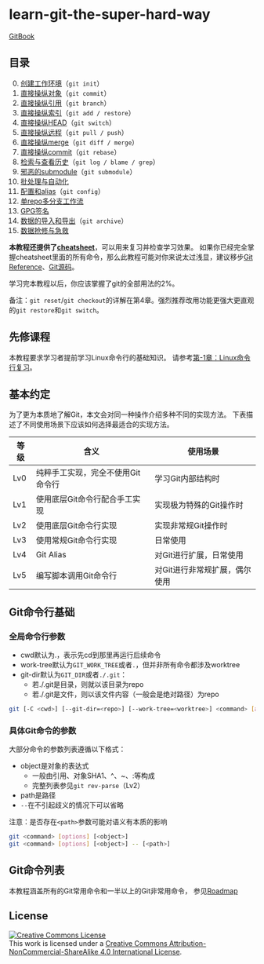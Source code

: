 # learn-git-the-super-hard-way

[GitBook](https://app.gitbook.com/@b1f6c1c4/s/learn-git-the-super-hard-way/)

## 目录

0. [创建工作环境](chapter0.md)（`git init`）
1. [直接操纵对象](chapter1.md)（`git commit`）
2. [直接操纵引用](chapter2.md)（`git branch`）
3. [直接操纵索引](chapter3.md)（`git add / restore`）
4. [直接操纵HEAD](chapter4.md)（`git switch`）
5. [直接操纵远程](chapter5.md)（`git pull / push`）
6. [直接操纵merge](chapter6.md)（`git diff / merge`）
7. [直接操纵commit](chapter7.md)（`git rebase`）
8. [检索与查看历史](chapter8.md)（`git log / blame / grep`）
9. [邪恶的submodule](chapter9.md)（`git submodule`）
10. [批处理与自动化](chapter10.md)
11. [配置和alias](chapter11.md)（`git config`）
12. [单repo多分支工作流](chapter12.md)
13. [GPG签名](chapter13.md)
14. [数据的导入和导出](chapter14.md)（`git archive`）
15. [数据抢修与急救](chapter15.md)

**本教程还提供了[cheatsheet](cheatsheet.md)**，可以用来复习并检查学习效果。
如果你已经完全掌握cheatsheet里面的所有命令，那么此教程可能对你来说太过浅显，建议移步[Git Reference](https://git-scm.com/docs)、[Git源码](https://github.com/git/git)。

学习完本教程以后，你应该掌握了git的全部用法的2%。

备注：`git reset`/`git checkout`的详解在第4章。强烈推荐改用功能更强大更直观的`git restore`和`git switch`。

## 先修课程

本教程要求学习者提前学习Linux命令行的基础知识。
请参考[第-1章：Linux命令行复习](chapter-1.md)。

## 基本约定

为了更为本质地了解Git，本文会对同一种操作介绍多种不同的实现方法。
下表描述了不同使用场景下应该如何选择最适合的实现方法。

| 等级 | 含义 | 使用场景 |
| --- | --- | --- |
| Lv0 | 纯粹手工实现，完全不使用Git命令行 | 学习Git内部结构时 |
| Lv1 | 使用底层Git命令行配合手工实现 | 实现极为特殊的Git操作时 |
| Lv2 | 使用底层Git命令行实现 | 实现非常规Git操作时 |
| Lv3 | 使用常规Git命令行实现 | 日常使用 |
| Lv4 | Git Alias | 对Git进行扩展，日常使用 |
| Lv5 | 编写脚本调用Git命令行 | 对Git进行非常规扩展，偶尔使用 |

## Git命令行基础

### 全局命令行参数

- cwd默认为.，表示先cd到那里再运行后续命令
- work-tree默认为`GIT_WORK_TREE`或者`.`，但并非所有命令都涉及worktree
- git-dir默认为`GIT_DIR`或者`./.git`：
  - 若./.git是目录，则就以该目录为repo
  - 若./.git是文件，则以该文件内容（一般会是绝对路径）为repo

```bash
git [-C <cwd>] [--git-dir=<repo>] [--work-tree=<worktree>] <command> [args]
```

### 具体Git命令的参数

大部分命令的参数列表遵循以下格式：
- object是对象的表达式
  - 一般由引用、对象SHA1、^、~、:等构成
  - 完整列表参见`git rev-parse`（Lv2）
- path是路径
- `--`在不引起歧义的情况下可以省略

注意：是否存在`<path>`参数可能对语义有本质的影响

```bash
git <command> [options] [<object>]
git <command> [options] [<object>] -- [<path>]
```

## Git命令列表

本教程涵盖所有的Git常用命令和一半以上的Git非常用命令，
参见[Roadmap](ROADMAP.md)

## License

<a rel="license" href="http://creativecommons.org/licenses/by-nc-sa/4.0/"><img alt="Creative Commons License" style="border-width:0" src="https://i.creativecommons.org/l/by-nc-sa/4.0/88x31.png" /></a><br />This work is licensed under a <a rel="license" href="http://creativecommons.org/licenses/by-nc-sa/4.0/">Creative Commons Attribution-NonCommercial-ShareAlike 4.0 International License</a>.
